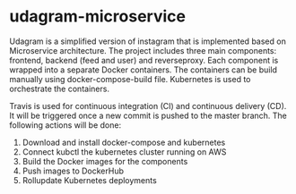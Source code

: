 # udagram-microservice

Udagram is a simplified version of instagram that is implemented based on Microservice architecture. The project includes three main components: frontend, backend (feed and user) and reverseproxy. Each component is wrapped into a separate Docker containers. The containers can be build manually using docker-compose-build file. Kubernetes is used to orchestrate the containers.

Travis is used for continuous integration (CI) and continuous delivery (CD). It will be triggered once a new commit is pushed to the master branch. The following actions will be done:
1. Download and install docker-compose and kubernetes 
2. Connect kubctl the kubernetes cluster running on AWS
3. Build the Docker images for the components
4. Push images to DockerHub
5. Rollupdate Kubernetes deployments
